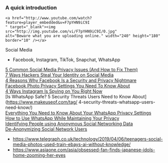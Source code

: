 ### A quick introduction
```no-highlight
<a href="http://www.youtube.com/watch?feature=player_embedded&v=F7pYHN9iC9I
" target="_blank"><img src="http://img.youtube.com/vi/F7pYHN9iC9I/0.jpg" 
alt="Beware what you are uploading online." width="240" height="180" border="10" /></a>
```

Social Media  
- Facebook, Instagram, TikTok, Snapchat, WhatsApp  

[5 Common Social Media Privacy Issues (And How to Fix Them)](https://www.makeuseof.com/tag/social-media-privacy-issues/)  
[7 Ways Hackers Steal Your Identity on Social Media](https://www.makeuseof.com/tag/how-hackers-steal-identity-on-social-media/)  
[4 Reasons Why Facebook Is a Security and Privacy Nightmare](https://www.makeuseof.com/tag/facebook-security-privacy-nightmare/)  
[Facebook Photo Privacy Settings You Need To Know About](https://www.makeuseof.com/tag/facebook-photo-privacy-settings-need-know/)  
[4 Ways Instagram Is Spying on You Right Now](https://www.makeuseof.com/tag/ways-instagram-spying-you/)  
[Is WhatsApp Safe? 5 Security Threats Users Need to Know About](https://www.makeuseof.com/tag/  4-security-threats-whatsapp-users-need-know/)  
[Everything You Need to Know About Your WhatsApp Privacy Settings](https://www.makeuseof.com/tag/everything-need-know-whatsapp-privacy-settings/)  
[How to Use WhatsApp While Maintaining Your Privacy](https://www.makeuseof.com/tag/whatsapp-privacy-tips/)  
[Identifying People using Anonymous Social Networking Data](https://www.schneier.com/blog/archives/2009/04/identifying_peo.html)  
[De-Anonymizing Social Network Users](https://www.schneier.com/blog/archives/2010/03/de-anonymizing.html)
- https://www.telegraph.co.uk/technology/2019/04/06/teenagers-social-media-photos-used-train-ebays-ai-without-knowledge/
- https://www.asiaone.com/asia/obsessed-fan-finds-japanese-idols-home-zooming-her-eyes